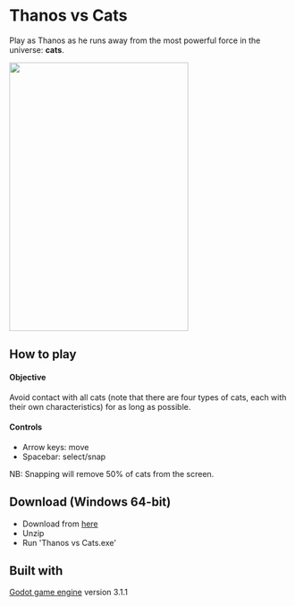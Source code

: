 # Thanos vs Cats
Play as Thanos as he runs away from the most powerful force in the universe: **cats**.

<img src=https://media.giphy.com/media/h7M5Gdtwbfdfmi7DYG/giphy.gif width=320 height=480>

## How to play
#### Objective
Avoid contact with all cats (note that there are four types of cats, each with their own characteristics) for as long as possible.

#### Controls
- Arrow keys: move
- Spacebar: select/snap

NB: Snapping will remove 50% of cats from the screen.

## Download (Windows 64-bit)
- Download from [here](https://www.dropbox.com/s/1d5elpblmcv4yh5/thanos-vs-cats_v1.1.zip?dl=0)
- Unzip
- Run 'Thanos vs Cats.exe'

## Built with
[Godot game engine](https://godotengine.org/) version 3.1.1
